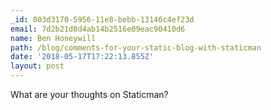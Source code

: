 ```yaml
---
_id: 003d3170-5956-11e8-bebb-13146c4ef23d
email: 7d2b21d0d4ab14b2516e09eac90410d6
name: Ben Honeywill
path: /blog/comments-for-your-static-blog-with-staticman
date: '2018-05-17T17:22:13.855Z'
layout: post
---
```


What are your thoughts on Staticman?
